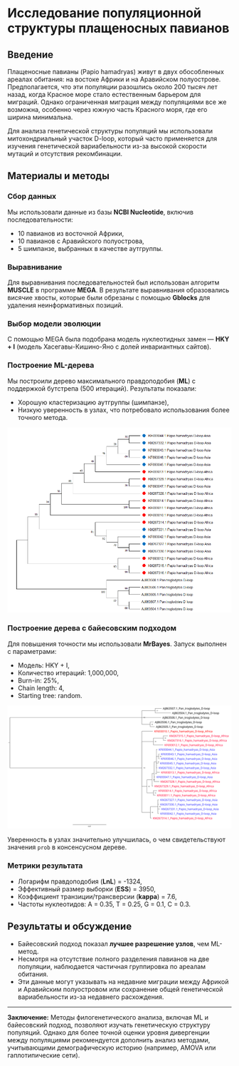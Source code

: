 # Исследование популяционной структуры плащеносных павианов

## Введение
Плащеносные павианы (Papio hamadryas) живут в двух обособленных ареалах обитания: на востоке Африки и на Аравийском полуострове. Предполагается, что эти популяции разошлись около 200 тысяч лет назад, когда Красное море стало естественным барьером для миграций. Однако ограниченная миграция между популяциями все же возможна, особенно через южную часть Красного моря, где его ширина минимальна.

Для анализа генетической структуры популяций мы использовали митохондриальный участок D-loop, который часто применяется для изучения генетической вариабельности из-за высокой скорости мутаций и отсутствия рекомбинации.

## Материалы и методы

### Сбор данных
Мы использовали данные из базы **NCBI Nucleotide**, включив последовательности:
- 10 павианов из восточной Африки,
- 10 павианов с Аравийского полуострова,
- 5 шимпанзе, выбранных в качестве аутгруппы.

### Выравнивание
Для выравнивания последовательностей был использован алгоритм **MUSCLE** в программе **MEGA**. В результате выравнивания образовались висячие хвосты, которые были обрезаны с помощью **Gblocks** для удаления неинформативных позиций.

### Выбор модели эволюции
С помощью MEGA была подобрана модель нуклеотидных замен — **HKY + I** (модель Хасегавы-Кишино-Яно с долей инвариантных сайтов).

### Построение ML-дерева
Мы построили дерево максимального правдоподобия (**ML**) с поддержкой бутстрепа (500 итераций). Результаты показали:
- Хорошую кластеризацию аутгруппы (шимпанзе),
- Низкую уверенность в узлах, что потребовало использования более точного метода.

![ML дерево](pictures/ML_tree.png)

### Построение дерева с байесовским подходом
Для повышения точности мы использовали **MrBayes**. Запуск выполнен с параметрами:
- Модель: HKY + I,
- Количество итераций: 1,000,000,
- Burn-in: 25%,
- Chain length: 4,
- Starting tree: random.

![Bayes дерево](pictures/bayes_tree.png)

Уверенность в узлах значительно улучшилась, о чем свидетельствуют значения `prob` в консенсусном дереве.

### Метрики результата
- Логарифм правдоподобия (**LnL**) = -1324,
- Эффективный размер выборки (**ESS**) = 3950,
- Коэффициент транзиции/трансверсии (**kappa**) = 7.6,
- Частоты нуклеотидов: A = 0.35, T = 0.25, G = 0.1, C = 0.3.

## Результаты и обсуждение
- Байесовский подход показал **лучшее разрешение узлов**, чем ML-метод.
- Несмотря на отсутствие полного разделения павианов на две популяции, наблюдается частичная группировка по ареалам обитания.
- Эти данные могут указывать на недавние миграции между Африкой и Аравийским полуостровом или сохранение общей генетической вариабельности из-за недавнего расхождения.

---

**Заключение:**
Методы филогенетического анализа, включая ML и байесовский подход, позволяют изучать генетическую структуру популяций. Однако для более точной оценки уровня дивергенции между популяциями рекомендуется дополнить анализ методами, учитывающими демографическую историю (например, AMOVA или гаплотипические сети).

